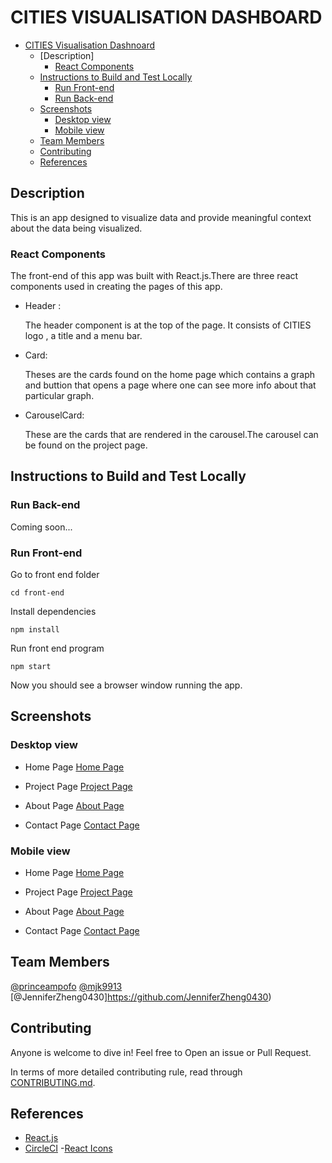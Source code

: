 # CITIES VISUALISATION DASHBOARD

- [CITIES Visualisation Dashnoard](#cities-visualisation-dashboard)
    - [Description]
        - [React Components](#react-components)
    - [Instructions to Build and Test Locally](#instructions-to-build-and-test-locally)
        - [Run Front-end](#run-front-end)
        - [Run Back-end](#run-back-end)
    - [Screenshots](#screenshots)
        - [Desktop view](#desktop-view)
        - [Mobile view](#mobile-view)
    - [Team Members](#team-members)
    - [Contributing](#contributing)
    - [References](#references)

## Description
This is an app designed to visualize data and provide meaningful context about the data being visualized.

### React Components
 
The front-end of this app was built with React.js.There are three react components used in creating the pages of this app.

- Header :
    
    The header component is at the top of the page. It consists of CITIES logo , a title and a menu bar.


- Card:

    Theses are the cards found on the home page which contains a graph and buttion that opens a page where one can see more info about that particular graph.


- CarouselCard:

    These are the cards that are rendered in the carousel.The carousel can be found on the project page.



## Instructions to Build and Test Locally

### Run Back-end

Coming soon...

### Run Front-end

Go to front end folder  
```
cd front-end
```
Install dependencies
``` 
npm install
```
Run front end program
```
npm start
```
Now you should see a browser window running the app.   

## Screenshots

### Desktop view

- Home Page
    [Home Page](./screenshots/desktop1.png)

- Project Page
    [Project Page](./screenshots/desktop4.png)

- About Page
    [About Page](./screenshots/desktop2.png)

- Contact Page
    [Contact Page](./screenshots/desktop3.png)


### Mobile view

- Home Page
    [Home Page](./screenshots/mobile1.png)

- Project Page
    [Project Page](./screenshots/mobile4.png)

- About Page
    [About Page](./screenshots/mobile2.png)

- Contact Page
    [Contact Page](./screenshots/mobile3.png)

## Team Members
[@princeampofo](https://github.com/princeampofo)
[@mjk9913](https://github.com/mjk9913)    
[@JenniferZheng0430]https://github.com/JenniferZheng0430)        
     

## Contributing

Anyone is welcome to dive in! Feel free to Open an issue or Pull Request. 

In terms of more detailed contributing rule, read through 
[CONTRIBUTING.md](./CONTRIBUTING.md).


## References
- [React.js](https://reactjs.org/)
- [CircleCI](https://circleci.com/)
-[React Icons](https://react-icons.github.io/react-icons/)